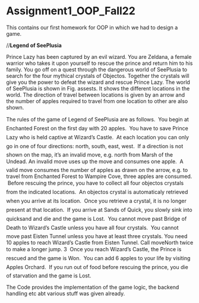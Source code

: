 # Assignment1_OOP_Fall22
This contains our first homework for OOP in which we had to design a game.

//**Legend of SeePlusia**

Prince Lazy has been captured by an evil wizard. You are Zeldana, a female warrior who takes it upon yourself to rescue the prince and return him to his
family. You go off on a quest through the dangerous world of SeePlusia to search for the four mythical crystals of Objectos. Together the crystals will
give you the power to defeat the wizard and rescue Prince Lazy. The world of SeePlusia is shown in Fig. assests. It shows the different locations in the
world. The direction of travel between locations is given by an arrow and the number of apples required to travel from one location to other are also
shown.

The rules of the game of Legend of SeePlusia are as follows.
 You begin at Enchanted Forest on the first day with 20 apples.
 You have to save Prince Lazy who is held captive at Wizard’s Castle.
 At each location you can only go in one of four directions: north, south,
east, west.
 If a direction is not shown on the map, it’s an invalid move, e.g. north
from Marsh of the Undead. An invalid move uses up the move and
consumes one apple.
 A valid move consumes the number of apples as drawn on the arrow,
e.g. to travel from Enchanted Forest to Wampire Cove, three apples
are consumed.
 Before rescuing the prince, you have to collect all four objectos crystals
from the indicated locations.
 An objectos crystal is automaticaly retrieved when you arrive at its
location.
 Once you retrieve a crystal, it is no longer present at that location.
 If you arrive at Sands of Quick, you slowly sink into quicksand and die
and the game is Lost.
 You cannot move past Bridge of Death to Wizard’s Castle unless you
have all four crystals.
 You cannot move past Eisten Tunnel unless you have at least three
crystals. You need 10 apples to reach Wizard’s Castle from Eisten
Tunnel. Call moveNorth twice to make a longer jump.
3
 Once you reach Wizard’s Castle, the Prince is rescued and the game is
Won.
 You can add 6 apples to your life by visiting Apples Orchard.
 If you run out of food before rescuing the prince, you die of starvation
and the game is Lost.


The Code provides the implementation of the game logic, the backend handling etc abt various stuff was given already.

